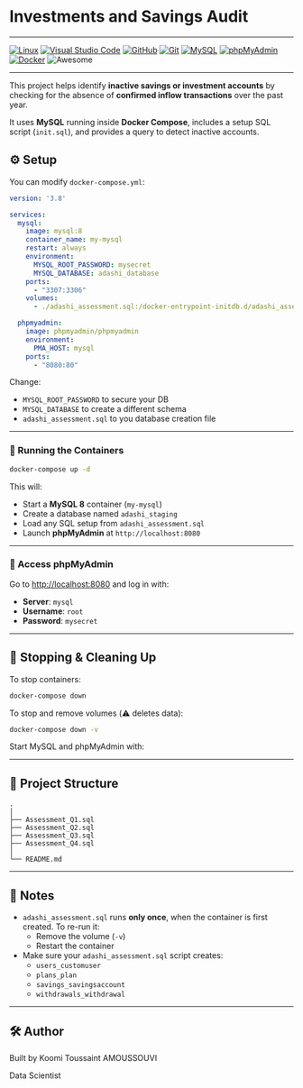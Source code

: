 #  Investments and Savings Audit
---

[![Linux](https://img.shields.io/badge/Linux-FCC624?logo=linux&logoColor=black)](#)
[![Visual Studio Code](https://img.shields.io/badge/Visual%20Studio%20Code-0078d7.svg?logo=visual-studio-code&logoColor=white)](#)
[![GitHub](https://img.shields.io/badge/GitHub-%23121011.svg?logo=github&logoColor=white)](#)
[![Git](https://img.shields.io/badge/Git-F05032?logo=git&logoColor=white)](#)
[![MySQL](https://img.shields.io/badge/MySQL-4479A1?logo=mysql&logoColor=white)](#)
[![phpMyAdmin](https://img.shields.io/badge/phpMyAdmin-6C78AF?logo=phpmyadmin&logoColor=white)](#)
[![Docker](https://img.shields.io/badge/Docker-2496ED?logo=docker&logoColor=white)](#)
![Awesome](https://img.shields.io/badge/Awesome-ffd700?logo=awesome&logoColor=black)

---

This project helps identify **inactive savings or investment accounts** by checking for the absence of **confirmed inflow transactions** over the past year.

It uses **MySQL** running inside **Docker Compose**, includes a setup SQL script (`init.sql`), and provides a query to detect inactive accounts.

## ⚙️ Setup

You can modify `docker-compose.yml`:

```yaml
version: '3.8'

services:
  mysql:
    image: mysql:8
    container_name: my-mysql
    restart: always
    environment:
      MYSQL_ROOT_PASSWORD: mysecret
      MYSQL_DATABASE: adashi_database
    ports:
      - "3307:3306"
    volumes:
      - ./adashi_assessment.sql:/docker-entrypoint-initdb.d/adashi_assessment.sql

  phpmyadmin:
    image: phpmyadmin/phpmyadmin
    environment:
      PMA_HOST: mysql
    ports:
      - "8080:80"
```

Change:

- `MYSQL_ROOT_PASSWORD` to secure your DB
- `MYSQL_DATABASE` to create a different schema
- `adashi_assessment.sql` to you database creation file

---

### 🚀 Running the Containers


```bash
docker-compose up -d
```

This will:

- Start a **MySQL 8** container (`my-mysql`)
- Create a database named `adashi_staging`
- Load any SQL setup from `adashi_assessment.sql`
- Launch **phpMyAdmin** at `http://localhost:8080`

---


### 🔐 Access phpMyAdmin

Go to [http://localhost:8080](http://localhost:8080) and log in with:

- **Server**: `mysql`
- **Username**: `root`
- **Password**: `mysecret`

---


## 🧹 Stopping & Cleaning Up

To stop containers:

```bash
docker-compose down
```

To stop and remove volumes (⚠️ deletes data):

```bash
docker-compose down -v
```

Start MySQL and phpMyAdmin with:





---

## 📁 Project Structure

```
.
│
├── Assessment_Q1.sql
├── Assessment_Q2.sql
├── Assessment_Q3.sql
├── Assessment_Q4.sql
│
└── README.md

```


---

## 📝 Notes

- `adashi_assessment.sql` runs **only once**, when the container is first created. To re-run it:
  - Remove the volume (`-v`)
  - Restart the container
- Make sure your `adashi_assessment.sql` script creates:
  - `users_customuser`
  - `plans_plan`
  - `savings_savingsaccount`
  - `withdrawals_withdrawal`
---

## 🛠️ Author

Built by Koomi Toussaint AMOUSSOUVI 

Data Scientist

